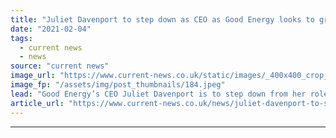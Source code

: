 ```yaml
---
title: "Juliet Davenport to step down as CEO as Good Energy looks to grow digital business"
date: "2021-02-04"
tags: 
  - current news
  - news
source: "current news"
image_url: "https://www.current-news.co.uk/static/images/_400x400_crop_center-center/Juliet-Davenport-Head-Good-Energy.jpeg"
image_fp: "/assets/img/post_thumbnails/184.jpeg"
lead: "Good Energy’s CEO Juliet Davenport is to step down from her role as the company looks to grow as a digital business."
article_url: "https://www.current-news.co.uk/news/juliet-davenport-to-step-down-as-ceo-as-good-energy-looks-to-grow-digital-business?utm_source=rss-feeds&utm_medium=rss&utm_campaign=rss"
---
```


---
